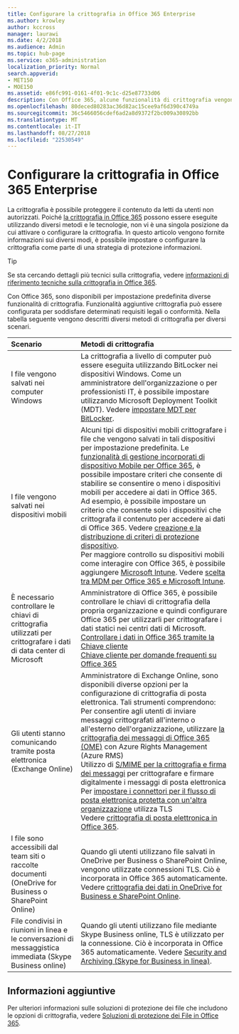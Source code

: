 ```yaml
---
title: Configurare la crittografia in Office 365 Enterprise
ms.author: krowley
author: kccross
manager: laurawi
ms.date: 4/2/2018
ms.audience: Admin
ms.topic: hub-page
ms.service: o365-administration
localization_priority: Normal
search.appverid:
- MET150
- MOE150
ms.assetid: e86fc991-0161-4f01-9c1c-d25e87733d06
description: Con Office 365, alcune funzionalità di crittografia vengono attivati per impostazione predefinita. altre funzionalità può essere configurato per soddisfare determinati requisiti legali o conformità.
ms.openlocfilehash: 80deced80283ac36d82ac15cee9af6d390c4749a
ms.sourcegitcommit: 36c5466056cdef6ad2a8d9372f2bc009a30892bb
ms.translationtype: MT
ms.contentlocale: it-IT
ms.lasthandoff: 08/27/2018
ms.locfileid: "22530549"
---
```

# <a name="set-up-encryption-in-office-365-enterprise"></a>Configurare la crittografia in Office 365 Enterprise

La crittografia è possibile proteggere il contenuto da letti da utenti non autorizzati. Poiché [la crittografia in Office 365](encryption.md) possono essere eseguite utilizzando diversi metodi e le tecnologie, non vi è una singola posizione da cui attivare o configurare la crittografia. In questo articolo vengono fornite informazioni sui diversi modi, è possibile impostare o configurare la crittografia come parte di una strategia di protezione informazioni. 
  
> [!TIP]
> Se sta cercando dettagli più tecnici sulla crittografia, vedere [informazioni di riferimento tecniche sulla crittografia in Office 365](technical-reference-details-about-encryption.md). 
  
Con Office 365, sono disponibili per impostazione predefinita diverse funzionalità di crittografia. Funzionalità aggiuntive crittografia può essere configurata per soddisfare determinati requisiti legali o conformità. Nella tabella seguente vengono descritti diversi metodi di crittografia per diversi scenari.
  
|**Scenario**|**Metodi di crittografia**|
|:-----|:-----|
|I file vengono salvati nei computer Windows  <br/> |La crittografia a livello di computer può essere eseguita utilizzando BitLocker nei dispositivi Windows. Come un amministratore dell'organizzazione o per professionisti IT, è possibile impostare utilizzando Microsoft Deployment Toolkit (MDT). Vedere [impostare MDT per BitLocker](https://go.microsoft.com/fwlink/?linkid=849282).<br/> |
|I file vengono salvati nei dispositivi mobili  <br/> |Alcuni tipi di dispositivi mobili crittografare i file che vengono salvati in tali dispositivi per impostazione predefinita. Le [funzionalità di gestione incorporati di dispositivo Mobile per Office 365](https://support.office.com/article/a1da44e5-7475-4992-be91-9ccec25905b0), è possibile impostare criteri che consente di stabilire se consentire o meno i dispositivi mobili per accedere ai dati in Office 365. Ad esempio, è possibile impostare un criterio che consente solo i dispositivi che crittografa il contenuto per accedere ai dati di Office 365. Vedere [creazione e la distribuzione di criteri di protezione dispositivo](https://support.office.com/article/d310f556-8bfb-497b-9bd7-fe3c36ea2fd6).<br/> Per maggiore controllo su dispositivi mobili come interagire con Office 365, è possibile aggiungere [Microsoft Intune](https://aka.ms/qzln04). Vedere [scelta tra MDM per Office 365 e Microsoft Intune](https://support.office.com/article/c93d9ab9-efb2-4349-9b93-30c30562ee22).<br/> |
|È necessario controllare le chiavi di crittografia utilizzati per crittografare i dati di data center di Microsoft  <br/> | Amministratore di Office 365, è possibile controllare le chiavi di crittografia della propria organizzazione e quindi configurare Office 365 per utilizzarli per crittografare i dati statici nei centri dati di Microsoft.  <br/> [Controllare i dati in Office 365 tramite la Chiave cliente](controlling-your-data-using-customer-key.md) <br/> [Chiave cliente per domande frequenti su Office 365](service-encryption-with-customer-key-faq.md) <br/> |
|Gli utenti stanno comunicando tramite posta elettronica (Exchange Online)  <br/> | Amministratore di Exchange Online, sono disponibili diverse opzioni per la configurazione di crittografia di posta elettronica. Tali strumenti comprendono:<br/>  Per consentire agli utenti di inviare messaggi crittografati all'interno o all'esterno dell'organizzazione, utilizzare [la crittografia dei messaggi di Office 365 (OME)](set-up-new-message-encryption-capabilities.md) con Azure Rights Management (Azure RMS)  <br/>  Utilizzo di [S/MIME per la crittografia e firma dei messaggi](https://aka.ms/c6dozg) per crittografare e firmare digitalmente i messaggi di posta elettronica  <br/>  Per [impostare i connettori per il flusso di posta elettronica protetta con un'altra organizzazione](https://aka.ms/hs809p) utilizza TLS <br/>  Vedere [crittografia di posta elettronica in Office 365](https://aka.ms/hic3f7).  <br/> |
|I file sono accessibili dal team siti o raccolte documenti (OneDrive for Business o SharePoint Online)  <br/> |Quando gli utenti utilizzano file salvati in OneDrive per Business o SharePoint Online, vengono utilizzate connessioni TLS. Ciò è incorporata in Office 365 automaticamente. Vedere [crittografia dei dati in OneDrive for Business e SharePoint Online](https://go.microsoft.com/fwlink/?linkid=526379).<br/> |
|File condivisi in riunioni in linea e le conversazioni di messaggistica immediata (Skype Business online)  <br/> |Quando gli utenti utilizzano file mediante Skype Business online, TLS è utilizzato per la connessione. Ciò è incorporata in Office 365 automaticamente. Vedere [Security and Archiving (Skype for Business in linea)](https://aka.ms/nuq4ws).<br/> |
   
## <a name="additional-information"></a>Informazioni aggiuntive

Per ulteriori informazioni sulle soluzioni di protezione dei file che includono le opzioni di crittografia, vedere [Soluzioni di protezione dei File in Office 365](https://www.microsoft.com/en-us/download/details.aspx?id=55523).
  

